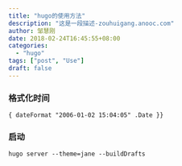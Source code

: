 ```yaml
---
title: "hugo的使用方法"
description: "这是一段描述-zouhuigang.anooc.com"
author: 邹慧刚
date: 2018-02-24T16:45:55+08:00
categories:
  - "hugo"
tags: ["post", "Use"]
draft: false
---
```



### 格式化时间

	{ dateFormat "2006-01-02 15:04:05" .Date }}


### 启动

	hugo server --theme=jane --buildDrafts
